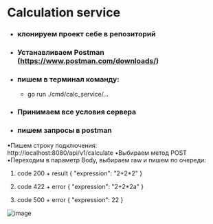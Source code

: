 # Calculation service

- ### клонируем проект себе в репозиторий
- ### Устанавливаем Postman (https://www.postman.com/downloads/)
- ### пишем в терминал команду: 
    - go run ./cmd/calc_service/...
- ### Принимаем все условия сервера
- ### пишем запросы в postman 
•Пишем строку подключения:<br>
http://localhost:8080/api/v1/calculate
•Выбираем метод POST
•Переходим в параметр Body, выбираем raw и пишем по очереди:
1. code 200 + result
{
    "expression": "2+2*2"
}

2. code 422 + error
{
    "expression": "2+2*2a"
}

3. code 500 + error
{
    "expression": 22
}

![image](https://github.com/user-attachments/assets/d3c14530-ee70-4ceb-9ae4-ff08fb07d524)
